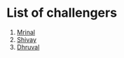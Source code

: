 # List of challengers
1. [Mrinal](https://github.com/mrinal1224)
2. [Shivay](https://github.com/shivaylamba)
3. [Dhruval](https://github.com/DhruvPatel033)

